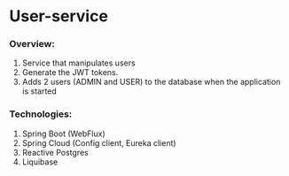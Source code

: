 # User-service

### Overview:

1. Service that manipulates users
2. Generate the JWT tokens.
3. Adds 2 users (ADMIN and USER) to the database when the application is started

### Technologies:

1. Spring Boot (WebFlux)
2. Spring Cloud (Config client, Eureka client)
3. Reactive Postgres
4. Liquibase
